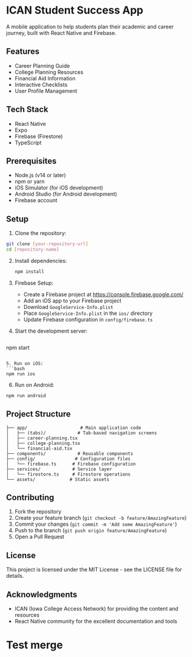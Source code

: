 # ICAN Student Success App

A mobile application to help students plan their academic and career journey, built with React Native and Firebase.

## Features

- Career Planning Guide
- College Planning Resources
- Financial Aid Information
- Interactive Checklists
- User Profile Management

## Tech Stack

- React Native
- Expo
- Firebase (Firestore)
- TypeScript

## Prerequisites

- Node.js (v14 or later)
- npm or yarn
- iOS Simulator (for iOS development)
- Android Studio (for Android development)
- Firebase account

## Setup

1. Clone the repository:
```bash
git clone [your-repository-url]
cd [repository-name]
```

2. Install dependencies:
   ```bash
   npm install
   ```

3. Firebase Setup:
   - Create a Firebase project at https://console.firebase.google.com/
   - Add an iOS app to your Firebase project
   - Download `GoogleService-Info.plist`
   - Place `GoogleService-Info.plist` in the `ios/` directory
   - Update Firebase configuration in `config/firebase.ts`

4. Start the development server:
   ```bash
npm start
   ```

5. Run on iOS:
```bash
npm run ios
```

6. Run on Android:
```bash
npm run android
```

## Project Structure

```
├── app/                    # Main application code
│   ├── (tabs)/            # Tab-based navigation screens
│   ├── career-planning.tsx
│   ├── college-planning.tsx
│   └── financial-aid.tsx
├── components/            # Reusable components
├── config/               # Configuration files
│   └── firebase.ts      # Firebase configuration
├── services/            # Service layer
│   └── firestore.ts     # Firestore operations
└── assets/             # Static assets
```

## Contributing

1. Fork the repository
2. Create your feature branch (`git checkout -b feature/AmazingFeature`)
3. Commit your changes (`git commit -m 'Add some AmazingFeature'`)
4. Push to the branch (`git push origin feature/AmazingFeature`)
5. Open a Pull Request

## License

This project is licensed under the MIT License - see the LICENSE file for details.

## Acknowledgments

- ICAN (Iowa College Access Network) for providing the content and resources
- React Native community for the excellent documentation and tools

# Test merge